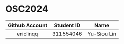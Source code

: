 # OSC2024

| Github Account | Student ID |    Name     |
|:--------------:|:----------:|:-----------:|
|   ericlinqq    | 311554046  | Yu-Siou Lin |
